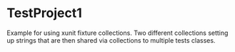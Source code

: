 # TestProject1
Example for using xunit fixture collections.
Two different collections setting up strings that are then shared via collections to multiple tests classes.

